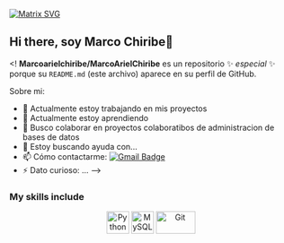 [![Matrix SVG](https://raw.githubusercontent.com/rodrigograca31/rodrigograca31/master/matrix.svg)](https://www.youtube.com/watch?v=SDkAGkd4NLc) 
  
## Hi there, soy Marco Chiribe👋

<!
**Marcoarielchiribe/MarcoArielChiribe** es un repositorio ✨ _especial_ ✨ porque su `README.md` (este archivo) aparece en su perfil de GitHub.

Sobre mi:
- 🔭 Actualmente estoy trabajando en mis proyectos 
- 🌱 Actualmente estoy aprendiendo 
- 👯 Busco colaborar en proyectos colaboratibos de administracion de bases de datos
- 🤔 Estoy buscando ayuda con...
- 📫 Cómo contactarme: <a href ="marcochiribe@gmail.com">![Gmail Badge](https://img.shields.io/badge/-marcochiribe@gmail.com-c14438?style=flat-square&logo=Gmail&logoColor=white&link=mailto:marcochiribe@gmail.com)</a>
- ⚡ Dato curioso: ...
-->

### My skills include

<p align="center">
	<img title="Python" alt="Python" src="https://raw.githubusercontent.com/Thomas-George-T/Thomas-George-T/master/assets/python.svg" width="40" height="40" />
	<img title="MySQL" alt="MySQL" src="https://raw.githubusercontent.com/Thomas-George-T/Thomas-George-T/master/assets/mysql.svg" width="40" height="40" />
	<img title="Git" alt="Git" src="https://raw.githubusercontent.com/Thomas-George-T/Thomas-George-T/master/assets/git.svg" width="70" height="40" />
